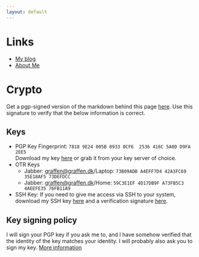 ```yaml
---
layout: default
---
```


# Links

* [My blog](https://blog.graffen.dk)
* [About Me](https://about.me/graffen)

# Crypto
Get a pgp-signed version of the markdown behind this page [here](index.md.asc). Use this signature to verify that 
the below information is correct.

## Keys
* PGP Key Fingerprint: `7818 9E24 005B 0933 0CF6  2536 416C 5A0D D9FA 2EE5`  
Download my key [here](graffen.asc) or grab it from your key server of choice.
* OTR Keys
  * Jabber: graffen@graffen.dk/Laptop: `73B09ADB A4EFF7D4 42A3FC69 35E18AF5 73DEFDCC`
  * Jabber: graffen@graffen.dk/Home: `59C3E1EF 4D17DB9F A73FB5C3 4AEEFE35 76FB11A9`
* SSH Key: If you need to give me access via SSH to your system, download my SSH key [here](graffen-ssh-key.txt) and a verification signature [here](graffen-ssh-key.txt.asc).

## Key signing policy
I will sign your PGP key if you ask me to, and I have somehow verified that the identity of the key matches your
identity. I will probably also ask you to sign my key. [More information](https://blog.graffen.dk/KeySigningPolicy)